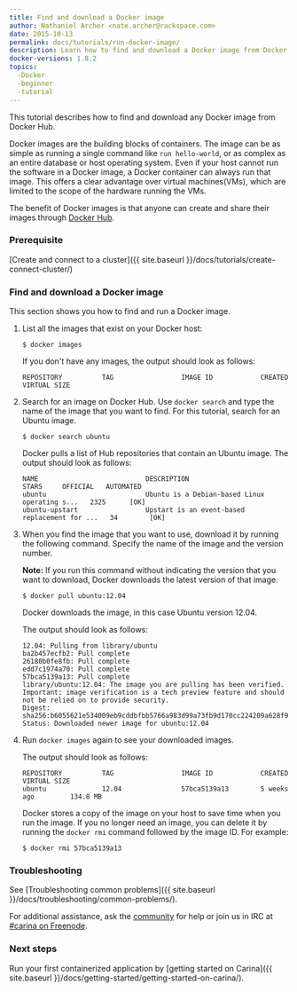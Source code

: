 ```yaml
---
title: Find and download a Docker image
author: Nathaniel Archer <nate.archer@rackspace.com>
date: 2015-10-13
permalink: docs/tutorials/run-docker-image/
description: Learn how to find and download a Docker image from Docker hub, and the function of Docker images.
docker-versions: 1.8.2
topics:
  -Docker
  -beginner
  -tutorial
---
```


This tutorial describes how to find and download any Docker image from Docker Hub.

Docker images are the building blocks of containers. The image can be as simple as running a single command like `run hello-world`, or as complex as an entire database or host operating system. Even if your host cannot run the software in a Docker image, a Docker container can always run that image. This offers a clear advantage over virtual machines(VMs), which are limited to the scope of the hardware running the VMs.

The benefit of Docker images is that anyone can create and share their images through [Docker Hub](https://hub.docker.com/).

### Prerequisite

[Create and connect to a cluster]({{ site.baseurl }}/docs/tutorials/create-connect-cluster/)

### Find and download a Docker image

This section shows you how to find and run a Docker image.

1. List all the images that exist on your Docker host:

    `$ docker images`

    If you don't have any images, the output should look as follows:

    ```
    REPOSITORY          TAG                 IMAGE ID            CREATED             VIRTUAL SIZE
    ```

2. Search for an image on Docker Hub. Use `docker search` and type the name of the image that you want to find. For this tutorial, search for an Ubuntu image.

    `$ docker search ubuntu`

    Docker pulls a list of Hub repositories that contain an Ubuntu image. The output should look as follows:

    ```
    NAME                           DESCRIPTION                                     STARS     OFFICIAL   AUTOMATED
    ubuntu                         Ubuntu is a Debian-based Linux operating s...   2325      [OK]       
    ubuntu-upstart                 Upstart is an event-based replacement for ...   34        [OK]
    ```

3. When you find the image that you want to use, download it by running the following command. Specify the name of the image and the version number.

    **Note:** If you run this command without indicating the version that you want to download, Docker downloads the latest version of that image.

    `$ docker pull ubuntu:12.04`

    Docker downloads the image, in this case Ubuntu version 12.04.

    The output should look as follows:

    ```
    12.04: Pulling from library/ubuntu
    ba2b457ecfb2: Pull complete
    26180b0fe8fb: Pull complete
    edd7c1974a70: Pull complete
    57bca5139a13: Pull complete
    library/ubuntu:12.04: The image you are pulling has been verified. Important: image verification is a tech preview feature and should not be relied on to provide security.
    Digest: sha256:b6055621e534009eb9cddbfbb5766a983d99a73fb9d170cc224209a628f91804
    Status: Downloaded newer image for ubuntu:12.04
    ```

4. Run `docker images` again to see your downloaded images.

    The output should look as follows:

    ```
    REPOSITORY          TAG                 IMAGE ID            CREATED             VIRTUAL SIZE
    ubuntu              12.04               57bca5139a13        5 weeks ago         134.8 MB
    ```

    Docker stores a copy of the image on your host to save time when you run the image. If you no longer need an image, you can delete it by running the `docker rmi` command followed by the image ID. For example:

    `$ docker rmi 57bca5139a13`

### Troubleshooting

See [Troubleshooting common problems]({{ site.baseurl }}/docs/troubleshooting/common-problems/).

For additional assistance, ask the [community](https://community.getcarina.com/) for help or join us in IRC at [#carina on Freenode](http://webchat.freenode.net/?channels=carina).

### Next steps

Run your first containerized application by [getting started on Carina]({{ site.baseurl }}/docs/getting-started/getting-started-on-carina/).
